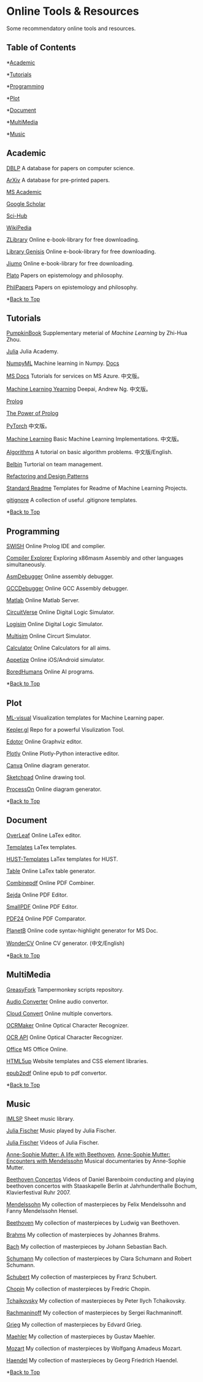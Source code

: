 # Online Tools & Resources

Some recommendatory online tools and resources.

<span id = "c"></span>
## Table of Contents

*[Academic](#academic)

*[Tutorials](#tutorials)

*[Programming](#programming)

*[Plot](#plot)

*[Document](#document)

*[MultiMedia](#mm)

*[Music](#music)


<span id = "academic"></span>
## Academic

[DBLP]( https://dblp.uni-trier.de/ )	A database for papers on computer science.

[ArXiv](https://arxiv.org/search/advanced?advanced=1&terms-0-operator=AND&terms-0-term=&terms-0-field=title&classification-computer_science=y&classification-physics_archives=all&classification-include_cross_list=include&date-filter_by=all_dates&date-year=&date-from_date=&date-to_date=&date-date_type=submitted_date&abstracts=show&size=50&order=-announced_date_first)	A database for pre-printed papers.

[MS Academic](https://academic.microsoft.com/php)	

[Google Scholar](https://scholar.google.com/)

[Sci-Hub](https://mg.scihub.ltd/)

[WikiPedia](https://www.wikipedia.ch/)

[ZLibrary](https://b-ok.cc/) Online e-book-library for free downloading.

[Library Genisis](https://libgen.lc/) Online e-book-library for free downloading.

[Jiumo](https://www.jiumodiary.com/) Online e-book-library for free downloading.

[Plato](https://plato.stanford.edu/contents.html) Papers on epistemology and philosophy.

[PhilPapers](https://philpapers.org/) Papers on epistemology and philosophy.

*[Back to Top](#c)


<span id = "tutorials"></span>
## Tutorials

[PumpkinBook](https://datawhalechina.github.io/pumpkin-book/#/) Supplementary meterial of *Machine Learning* by Zhi-Hua Zhou.

[Julia](http://www.JuliaAcademy.com) Julia Academy.

[NumpyML](https://github.com/ddbourgin/numpy-ml) Machine learning in Numpy. [Docs](https://numpy-ml.readthedocs.io/en/latest/index.html)

[MS Docs](https://docs.microsoft.com/zh-cn/learn/browse/) Tutorials for services on MS Azure. 中文版。

[Machine Learning Yearning](https://deeplearning-ai.github.io/machine-learning-yearning-cn/docs/home/) Deepai, Andrew Ng. 中文版。

[Prolog](http://www.learnprolognow.org/lpnpage.php?pageid=online&ref=hackr.io) 

[The Power of Prolog](https://github.com/triska/the-power-of-prolog)

[PyTorch](https://github.com/zergtant/pytorch-handbook) 中文版。

[Machine Learning](https://github.com/wepe/MachineLearning) Basic Machine Learning Implementations. 中文版。

[Algorithms](https://github.com/labuladong/fucking-algorithm) A tutorial on basic algorithm problems. 中文版/English.

[Belbin](https://www.belbin.com/) Turtorial on team management.

[Refactoring and Design Patterns](https://refactoring.guru/)

[Standard Readme](https://github.com/RichardLitt/standard-readme) Templates for Readme of Machine Learning Projects.

[gitignore](https://github.com/github/gitignore) A collection of useful .gitignore templates.

*[Back to Top](#c)


<span id = "programming"></span>
## Programming

[SWISH](https://swish.swi-prolog.org/) Online Prolog IDE and complier.

[Compiler Explorer](https://godbolt.org/) Exploring x86masm Assembly and other languages simultaneously.

[AsmDebugger](http://asmdebugger.com/) Online assembly debugger.

[GCCDebugger](https://www.onlinegdb.com/online_gcc_assembler) Online GCC Assembly debugger.

[Matlab](https://matlab.mathworks.com/) Online Matlab Server.

[CircuitVerse](https://circuitverse.org/simulator) Online Digital Logic Simulator.

[Logisim](https://www.rollapp.com/app/logisim) Online Digital Logic Simulator.

[Multisim](https://www.multisim.com/create/) Online Circurt Simulator.

[Calculator](https://www.calculator.net/) Online Calculators for all aims.

[Appetize](https://appetize.io/) Online iOS/Android simulator.

[BoredHumans](https://boredhumans.com/) Online AI programs.

*[Back to Top](#c)


<span id = "plot"></span>
## Plot

[ML-visual](https://github.com/dair-ai/ml-visuals) Visualization templates for Machine Learning paper.

[Kepler.gl](https://github.com/keplergl/kepler.gl) Repo for a powerful Visulization Tool.

[Edotor](https://edotor.net/) Online Graphviz editor.

[Plotly](https://chart-studio.plotly.com/create/#/) Online Plotly-Python interactive editor.

[Canva](https://www.canva.com/graphs/) Online diagram generator.

[Sketchpad](https://sketch.io/sketchpad/) Online drawing tool.

[ProcessOn](https://www.processon.com/;jsessionid=A557A8D56F5F9349DCFA48782342FB3F.jvm1) Online diagram generator.

*[Back to Top](#c)


<span id = "document"></span>
## Document

[OverLeaf](https://www.overleaf.com/login) Online LaTex editor.

[Templates](https://www.overleaf.com/latex/templates) LaTex templates.

[HUST-Templates](https://github.com/YuzheSHI/HUST-Lab_Reports-and-Assignments-LaTex-Templates) LaTex templates for HUST.

[Table](https://tablesgenerator.com/) Online LaTex table generator.

[Combinepdf](https://combinepdf.com/) Online PDF Combiner.

[Sejda](https://www.sejda.com/) Online PDF Editor.

[SmallPDF](https://smallpdf.com/) Online PDF Editor.

[PDF24](https://tools.pdf24.org/en/compare-pdf) Online PDF Comparator.

[PlanetB](http://www.planetb.ca/syntax-highlight-word) Online code syntax-highlight generator for MS Doc.

[WonderCV](https://www.wondercv.com/) Online CV generator. (中文/English)

*[Back to Top](#c)


<span id = "mm"></span>
## MultiMedia

[GreasyFork](https://greasyfork.org/zh-CN) Tampermonkey scripts repository.

[Audio Converter](https://online-audio-converter.com/) Online audio convertor.

[Cloud Convert](https://cloudconvert.com/) Online multiple convertors. 

[OCRMaker](http://ocrmaker.com/) Online Optical Character Recognizer.

[OCR API](https://ocr.space/) Online Optical Character Recognizer.

[Office](https://www.office.com/) MS Office Online.

[HTML5up](https://html5up.net/) Website templates and CSS element libraries.

[epub2pdf](https://convertio.co/zh/epub-pdf/) Online epub to pdf convertor.

*[Back to Top](#c)


<span id = "music"></span>
## Music

[IMLSP](https://cn.imslp.org/wiki/Main_Page) Sheet music library.

[Julia Fischer](https://music.163.com/#/playlist?id=4906745688) Music played by Julia Fischer.

[Julia Fischer](https://search.bilibili.com/video?keyword=Julia%20Fischer) Videos of Julia Fischer.

[Anne-Sophie Mutter: A life with Beethoven](https://www.bilibili.com/video/BV1xx41117gx/?spm_id_from=333.788.videocard.1), [Anne-Sophie Mutter: Encounters with Mendelssohn](https://www.bilibili.com/video/BV1G54y1d7gX?from=search&seid=3428521453807795547) Musical documentaries by Anne-Sophie Mutter.

[Beethoven Concertos](https://www.bilibili.com/video/BV1sW411772d?p=1) Videos of Daniel Barenboim conducting and playing beethoven concertos with Staaskapelle Berlin at Jahrhunderthalle Bochum, Klavierfestival Ruhr 2007. 

[Mendelssohn](https://music.163.com/#/playlist?id=3223904225) My collection of masterpieces by Felix Mendelssohn and Fanny Mendelssohn Hensel.

[Beethoven](https://music.163.com/#/playlist?id=3216672214) My collection of masterpieces by Ludwig van Beethoven.

[Brahms](https://music.163.com/#/playlist?id=3225330622) My collection of masterpieces by Johannes Brahms.

[Bach](https://music.163.com/#/playlist?id=4935273828) My collection of masterpieces by Johann Sebastian Bach.

[Schumann](https://music.163.com/#/playlist?id=4908409129) My collection of masterpieces by Clara Schumann and Robert Schumann.

[Schubert](https://music.163.com/#/playlist?id=4903443804) My collection of masterpieces by Franz Schubert.

[Chopin](https://music.163.com/#/playlist?id=4908278828) My collection of masterpieces by Fredric Chopin.

[Tchaikovsky](https://music.163.com/#/playlist?id=4880520521) My collection of masterpieces by Peter Ilych Tchaikovsky.

[Rachmaninoff](https://music.163.com/#/playlist?id=4931921805) My collection of masterpieces by Sergei Rachmaninoff.

[Grieg](https://music.163.com/#/playlist?id=4915959901) My collection of masterpieces by Edvard Grieg.

[Maehler](https://music.163.com/#/playlist?id=4931952681) My collection of masterpieces by Gustav Maehler.

[Mozart](https://music.163.com/#/playlist?id=4908369831) My collection of masterpieces by Wolfgang Amadeus Mozart.

[Haendel](https://music.163.com/#/playlist?id=3205190743) My collection of masterpieces by Georg Friedrich Haendel.

*[Back to Top](#c)









